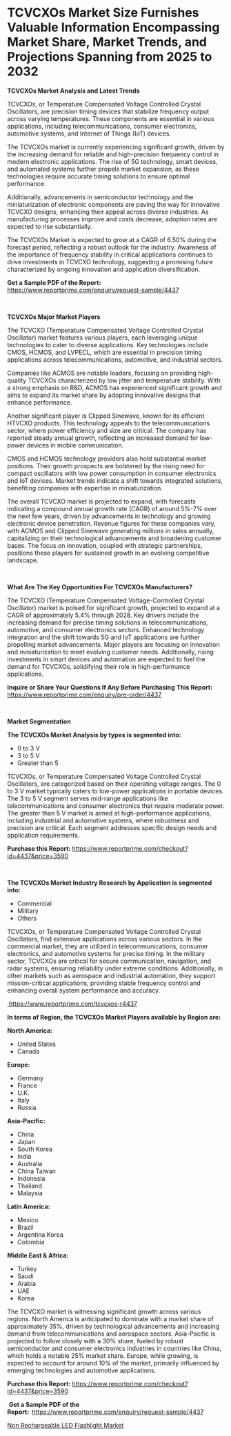 <p><h1>TCVCXOs Market Size Furnishes Valuable Information Encompassing Market Share, Market Trends, and Projections Spanning from 2025 to 2032</h1></p><p><strong>TCVCXOs Market Analysis and Latest Trends</strong></p>
<p><p>TCVCXOs, or Temperature Compensated Voltage Controlled Crystal Oscillators, are precision timing devices that stabilize frequency output across varying temperatures. These components are essential in various applications, including telecommunications, consumer electronics, automotive systems, and Internet of Things (IoT) devices. </p><p>The TCVCXOs market is currently experiencing significant growth, driven by the increasing demand for reliable and high-precision frequency control in modern electronic applications. The rise of 5G technology, smart devices, and automated systems further propels market expansion, as these technologies require accurate timing solutions to ensure optimal performance. </p><p>Additionally, advancements in semiconductor technology and the miniaturization of electronic components are paving the way for innovative TCVCXO designs, enhancing their appeal across diverse industries. As manufacturing processes improve and costs decrease, adoption rates are expected to rise substantially. </p><p>The TCVCXOs Market is expected to grow at a CAGR of 6.50% during the forecast period, reflecting a robust outlook for the industry. Awareness of the importance of frequency stability in critical applications continues to drive investments in TCVCXO technology, suggesting a promising future characterized by ongoing innovation and application diversification.</p></p>
<p><strong>Get a Sample PDF of the Report:&nbsp;</strong> <a href="https://www.reportprime.com/enquiry/request-sample/4437?utm_campaign=3584&utm_medium=2&utm_source=Github&utm_content=ia&utm_term=19032025&utm_id=tcvcxos">https://www.reportprime.com/enquiry/request-sample/4437</a></p>
<p>&nbsp;</p>
<p><strong>TCVCXOs Major Market Players</strong></p>
<p><p>The TCVCXO (Temperature Compensated Voltage Controlled Crystal Oscillator) market features various players, each leveraging unique technologies to cater to diverse applications. Key technologies include CMOS, HCMOS, and LVPECL, which are essential in precision timing applications across telecommunications, automotive, and industrial sectors.</p><p>Companies like ACMOS are notable leaders, focusing on providing high-quality TCVCXOs characterized by low jitter and temperature stability. With a strong emphasis on R&D, ACMOS has experienced significant growth and aims to expand its market share by adopting innovative designs that enhance performance.</p><p>Another significant player is Clipped Sinewave, known for its efficient HTVCXO products. This technology appeals to the telecommunications sector, where power efficiency and size are critical. The company has reported steady annual growth, reflecting an increased demand for low-power devices in mobile communication. </p><p>CMOS and HCMOS technology providers also hold substantial market positions. Their growth prospects are bolstered by the rising need for compact oscillators with low power consumption in consumer electronics and IoT devices. Market trends indicate a shift towards integrated solutions, benefiting companies with expertise in miniaturization.</p><p>The overall TCVCXO market is projected to expand, with forecasts indicating a compound annual growth rate (CAGR) of around 5%-7% over the next few years, driven by advancements in technology and growing electronic device penetration. Revenue figures for these companies vary, with ACMOS and Clipped Sinewave generating millions in sales annually, capitalizing on their technological advancements and broadening customer bases. The focus on innovation, coupled with strategic partnerships, positions these players for sustained growth in an evolving competitive landscape.</p></p>
<p>&nbsp;</p>
<p><strong>What Are The Key Opportunities For TCVCXOs Manufacturers?</strong></p>
<p><p>The TCVCXO (Temperature Compensated Voltage-Controlled Crystal Oscillator) market is poised for significant growth, projected to expand at a CAGR of approximately 5.4% through 2028. Key drivers include the increasing demand for precise timing solutions in telecommunications, automotive, and consumer electronics sectors. Enhanced technology integration and the shift towards 5G and IoT applications are further propelling market advancements. Major players are focusing on innovation and miniaturization to meet evolving customer needs. Additionally, rising investments in smart devices and automation are expected to fuel the demand for TCVCXOs, solidifying their role in high-performance applications.</p></p>
<p><strong>Inquire or Share Your Questions If Any Before Purchasing This Report:</strong> <a href="https://www.reportprime.com/enquiry/pre-order/4437?utm_campaign=3584&utm_medium=2&utm_source=Github&utm_content=ia&utm_term=19032025&utm_id=tcvcxos">https://www.reportprime.com/enquiry/pre-order/4437</a></p>
<p>&nbsp;</p>
<p><strong>Market Segmentation</strong></p>
<p><strong>The TCVCXOs Market Analysis by types is segmented into:</strong></p>
<p><ul><li>0 to 3 V</li><li>3 to 5 V</li><li>Greater than 5</li></ul></p>
<p><p>TCVCXOs, or Temperature Compensated Voltage Controlled Crystal Oscillators, are categorized based on their operating voltage ranges. The 0 to 3 V market typically caters to low-power applications in portable devices. The 3 to 5 V segment serves mid-range applications like telecommunications and consumer electronics that require moderate power. The greater than 5 V market is aimed at high-performance applications, including industrial and automotive systems, where robustness and precision are critical. Each segment addresses specific design needs and application requirements.</p></p>
<p><strong>Purchase this Report:&nbsp;</strong><a href="https://www.reportprime.com/checkout?id=4437&price=3590&utm_campaign=3584&utm_medium=2&utm_source=Github&utm_content=ia&utm_term=19032025&utm_id=tcvcxos">https://www.reportprime.com/checkout?id=4437&price=3590</a></p>
<p>&nbsp;</p>
<p><strong>The TCVCXOs Market Industry Research by Application is segmented into:</strong></p>
<p><ul><li>Commercial</li><li>Military</li><li>Others</li></ul></p>
<p><p>TCVCXOs, or Temperature Compensated Voltage Controlled Crystal Oscillators, find extensive applications across various sectors. In the commercial market, they are utilized in telecommunications, consumer electronics, and automotive systems for precise timing. In the military sector, TCVCXOs are critical for secure communication, navigation, and radar systems, ensuring reliability under extreme conditions. Additionally, in other markets such as aerospace and industrial automation, they support mission-critical applications, providing stable frequency control and enhancing overall system performance and accuracy.</p></p>
<p><a href="https://www.reportprime.com/tcvcxos-r4437?utm_campaign=3584&utm_medium=2&utm_source=Github&utm_content=ia&utm_term=19032025&utm_id=tcvcxos">&nbsp;https://www.reportprime.com/tcvcxos-r4437</a></p>
<p><strong>In terms of Region, the TCVCXOs Market Players available by Region are:</strong></p>
<p>
    <p> <strong> North America: </strong>
        <ul>
            <li>United States</li>
            <li>Canada</li>
        </ul>
        </p> 
    <p> <strong> Europe: </strong>
        <ul>
            <li>Germany</li>
            <li>France</li>
            <li>U.K.</li>
            <li>Italy</li>
            <li>Russia</li>
        </ul>
        </p> 
    <p> <strong> Asia-Pacific: </strong>
        <ul>
            <li>China</li>
            <li>Japan</li>
            <li>South Korea</li>
            <li>India</li>
            <li>Australia</li>
            <li>China Taiwan</li>
            <li>Indonesia</li>
            <li>Thailand</li>
            <li>Malaysia</li>
        </ul>
        </p> 
    <p> <strong> Latin America: </strong>
        <ul>
            <li>Mexico</li>
            <li>Brazil</li>
            <li>Argentina Korea</li>
            <li>Colombia</li>
        </ul>
        </p> 
    <p> <strong> Middle East & Africa: </strong>
        <ul>
            <li>Turkey</li>
            <li>Saudi</li>
            <li>Arabia</li>
            <li>UAE</li>
            <li>Korea</li>
        </ul>
    </p>
    </p>
<p><p>The TCVCXO market is witnessing significant growth across various regions. North America is anticipated to dominate with a market share of approximately 35%, driven by technological advancements and increasing demand from telecommunications and aerospace sectors. Asia-Pacific is projected to follow closely with a 30% share, fueled by robust semiconductor and consumer electronics industries in countries like China, which holds a notable 25% market share. Europe, while growing, is expected to account for around 10% of the market, primarily influenced by emerging technologies and automotive applications.</p></p>
<p><strong>Purchase this Report: </strong><a href="https://www.reportprime.com/checkout?id=4437&price=3590&utm_campaign=3584&utm_medium=2&utm_source=Github&utm_content=ia&utm_term=19032025&utm_id=tcvcxos">https://www.reportprime.com/checkout?id=4437&price=3590</a></p>
<p>&nbsp;<strong>Get a Sample PDF of the Report:&nbsp;&nbsp;</strong><a href="https://www.reportprime.com/enquiry/request-sample/4437?utm_campaign=3584&utm_medium=2&utm_source=Github&utm_content=ia&utm_term=19032025&utm_id=tcvcxos">https://www.reportprime.com/enquiry/request-sample/4437</a></p>
<p><strong></strong></p>
<p><p><a href="https://github.com/lillybosakoi/Market-Research-Report-List-1/blob/main/non-rechargeable-led-flashlight-market.md?utm_campaign=3584&utm_medium=2&utm_source=Github&utm_content=ia&utm_term=19032025&utm_id=tcvcxos">Non Rechargeable LED Flashlight Market</a></p></p>